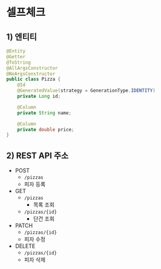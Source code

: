 # 셀프체크
## 1) 엔티티
```java
@Entity
@Getter
@ToString
@AllArgsConstructor
@NoArgsConstructor
public class Pizza {
	@Id
	@GeneratedValue(strategy = GenerationType.IDENTITY)
	private Long id;

	@Column
	private String name;

	@Column
	private double price;
}
```

## 2) REST API 주소
- POST
	- `/pizzas`
	- 피자 등록
- GET
	- `/pizzas`
		- 목록 조회
	- `/pizzas/{id}`
		- 단건 조회
- PATCH
	- `/pizzas/{id}`
	- 피자 수정
- DELETE
	- `/pizzas/{id}`
	- 피자 삭제